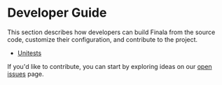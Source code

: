 # Developer Guide

This section describes how developers can build Finala from the source code, customize their configuration, and contribute to the project.

* [Unitests](/docs/developers/unittests.md)


If you'd like to contribute, you can start by exploring ideas on our [open issues](https://github.com/similarweb/finala/issues) page.